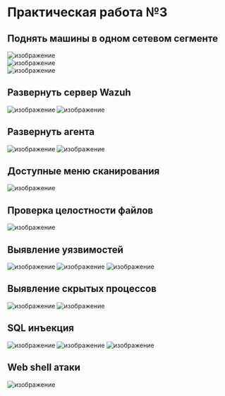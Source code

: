 # Практическая работа №3

## Поднять машины в одном сетевом сегменте
![изображение](https://github.com/user-attachments/assets/a599de1c-d7d4-480f-8cc6-e7a7fddfed31)<br />
![изображение](https://github.com/user-attachments/assets/3f514fdb-7466-4392-b69f-f4efc83aa290)<br />
![изображение](https://github.com/user-attachments/assets/cf0f5f41-8495-43b6-9da4-48bc277ba0a1)
## Развернуть сервер Wazuh
![изображение](https://github.com/user-attachments/assets/e1da6b6e-7a6b-45db-ac12-045ee0ba0730)
![изображение](https://github.com/user-attachments/assets/c7ddfc91-be89-4044-974d-e1d5f732d9c1)
## Развернуть агента
![изображение](https://github.com/user-attachments/assets/c8350227-5f01-4d2f-967f-60690acd46a0)
![изображение](https://github.com/user-attachments/assets/9a222116-9f78-4bc6-af3e-ab84cfaa6b5c)
## Доступные меню сканирования
![изображение](https://github.com/user-attachments/assets/908e13a8-21c3-4d08-b5fb-f74dc88f0f3e)
## Проверка целостности файлов
![изображение](https://github.com/user-attachments/assets/3c74b6ef-be67-44d1-b6af-ef1245aeecda)
## Выявление уязвимостей
![изображение](https://github.com/user-attachments/assets/7acfed1d-9f47-4e41-bec4-56209c77d22a)
![изображение](https://github.com/user-attachments/assets/64ad2c20-e218-4323-9ebb-126eaf98a042)
![изображение](https://github.com/user-attachments/assets/2ede6f74-27aa-4cb2-8089-a5e2f8046888)
## Выявление скрытых процессов
![изображение](https://github.com/user-attachments/assets/422f9939-11b3-454d-875e-928a561ecd4c)
![изображение](https://github.com/user-attachments/assets/7cbba8eb-ddad-411f-a4db-1b0e12385c73)
## SQL инъекция
![изображение](https://github.com/user-attachments/assets/61608a28-7610-43be-b79e-de64173e0bab)
![изображение](https://github.com/user-attachments/assets/a5eb8236-81cd-47ff-9b5f-561d8bf4a0a8)
![изображение](https://github.com/user-attachments/assets/77042621-de5d-4f06-8f4e-d547031f1ad6)
## Web shell атаки
![изображение](https://github.com/user-attachments/assets/2dba5c5c-8067-4bc6-bfe2-fcc60da9731b)
